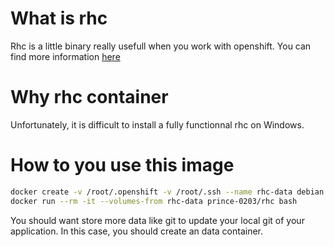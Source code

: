 # What is rhc

Rhc is a little binary really usefull when you work with openshift. You can find more information [here](https://developers.openshift.com/managing-your-applications/client-tools.html)

# Why rhc container

Unfortunately, it is difficult to install a fully functionnal rhc on Windows.

# How to you use this image

```bash
docker create -v /root/.openshift -v /root/.ssh --name rhc-data debian:jessie /bin/true  # Just for the first run. To create the container who store configuration.
docker run --rm -it --volumes-from rhc-data prince-0203/rhc bash
```

You should want store more data like git to update your local git of your application. In this case, you should create an data container. 

